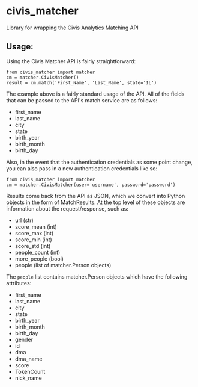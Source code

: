 civis_matcher
=============

Library for wrapping the Civis Analytics Matching API

Usage:
-------------

Using the Civis Matcher API is fairly straightforward:

    from civis_matcher import matcher
    cm = matcher.CivisMatcher()
    result = cm.match('First_Name', 'Last_Name', state='IL')

The example above is a fairly standard usage of the API. All of the fields that
can be passed to the API's match service are as follows:

* first_name
* last_name
* city
* state
* birth_year
* birth_month
* birth_day

Also, in the event that the authentication credentials as some point change, 
you can also pass in a new authentication credentials like so:

    from civis_matcher import matcher
    cm = matcher.CivisMatcher(user='username', password='password')

Results come back from the API as JSON, which we convert into Python objects in 
the form of MatchResults. At the top level of these objects are information about
the request/response, such as:

* url (str)
* score_mean (int)
* score_max (int)
* score_min (int)
* score_std (int)
* people_count (int)
* more_people (bool)
* people (list of matcher.Person objects)

The ``people`` list contains matcher.Person objects which have the following 
attributes:

* first_name
* last_name
* city
* state
* birth_year
* birth_month
* birth_day
* gender
* id
* dma
* dma_name
* score
* TokenCount
* nick_name
